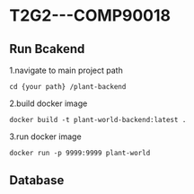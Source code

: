 # T2G2---COMP90018


## Run Bcakend

1.navigate to main project path

  `cd {your path} /plant-backend`

2.build docker image

  `docker build -t plant-world-backend:latest .`

3.run docker image

  `docker run -p 9999:9999 plant-world`

## Database

